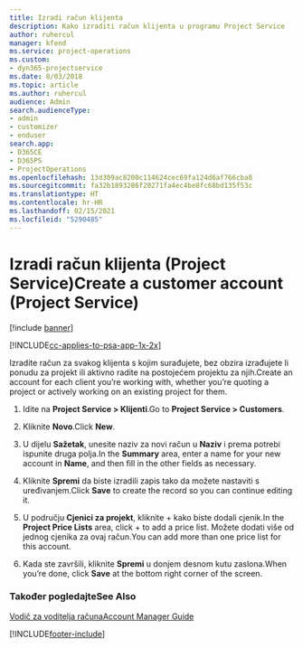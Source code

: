 ```yaml
---
title: Izradi račun klijenta
description: Kako izraditi račun klijenta u programu Project Service
author: ruhercul
manager: kfend
ms.service: project-operations
ms.custom:
- dyn365-projectservice
ms.date: 8/03/2018
ms.topic: article
ms.author: ruhercul
audience: Admin
search.audienceType:
- admin
- customizer
- enduser
search.app:
- D365CE
- D365PS
- ProjectOperations
ms.openlocfilehash: 13d309ac8200c114624cec69fa124d6af766cba8
ms.sourcegitcommit: fa32b1893286f20271fa4ec4be8fc68bd135f53c
ms.translationtype: HT
ms.contentlocale: hr-HR
ms.lasthandoff: 02/15/2021
ms.locfileid: "5290485"
---
```

# <a name="create-a-customer-account-project-service"></a><span data-ttu-id="80090-103">Izradi račun klijenta (Project Service)</span><span class="sxs-lookup"><span data-stu-id="80090-103">Create a customer account (Project Service)</span></span>

[!include [banner](../includes/psa-now-project-operations.md)]

[!INCLUDE[cc-applies-to-psa-app-1x-2x](../includes/cc-applies-to-psa-app-1x-2x.md)]

<span data-ttu-id="80090-104">Izradite račun za svakog klijenta s kojim surađujete, bez obzira izrađujete li ponudu za projekt ili aktivno radite na postojećem projektu za njih.</span><span class="sxs-lookup"><span data-stu-id="80090-104">Create an account for each client you’re working with, whether you’re quoting a project or actively working on an existing project for them.</span></span>  
  
1.  <span data-ttu-id="80090-105">Idite na **Project Service > Klijenti**.</span><span class="sxs-lookup"><span data-stu-id="80090-105">Go to **Project Service > Customers**.</span></span>  
  
2.  <span data-ttu-id="80090-106">Kliknite **Novo**.</span><span class="sxs-lookup"><span data-stu-id="80090-106">Click **New**.</span></span>  
  
3.  <span data-ttu-id="80090-107">U dijelu **Sažetak**, unesite naziv za novi račun u **Naziv** i prema potrebi ispunite druga polja.</span><span class="sxs-lookup"><span data-stu-id="80090-107">In the **Summary** area, enter a name for your new account in **Name**, and then fill in the other fields as necessary.</span></span>  
  
4.  <span data-ttu-id="80090-108">Kliknite **Spremi** da biste izradili zapis tako da možete nastaviti s uređivanjem.</span><span class="sxs-lookup"><span data-stu-id="80090-108">Click **Save** to create the record so you can continue editing it.</span></span>  
  
5.  <span data-ttu-id="80090-109">U području **Cjenici za projekt**, kliknite + kako biste dodali cjenik.</span><span class="sxs-lookup"><span data-stu-id="80090-109">In the **Project Price Lists** area, click + to add a price list.</span></span> <span data-ttu-id="80090-110">Možete dodati više od jednog cjenika za ovaj račun.</span><span class="sxs-lookup"><span data-stu-id="80090-110">You can add more than one price list for this account.</span></span>  
  
6.  <span data-ttu-id="80090-111">Kada ste završili, kliknite **Spremi** u donjem desnom kutu zaslona.</span><span class="sxs-lookup"><span data-stu-id="80090-111">When you’re done, click **Save** at the bottom right corner of the screen.</span></span>  
  
### <a name="see-also"></a><span data-ttu-id="80090-112">Također pogledajte</span><span class="sxs-lookup"><span data-stu-id="80090-112">See Also</span></span>  
 [<span data-ttu-id="80090-113">Vodič za voditelja računa</span><span class="sxs-lookup"><span data-stu-id="80090-113">Account Manager Guide</span></span>](../psa/account-manager-guide.md)


[!INCLUDE[footer-include](../includes/footer-banner.md)]